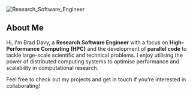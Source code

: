 
![Research_Software_Engineer](https://github.com/user-attachments/assets/354c7792-0d3b-414a-81a0-de9c7d36dcca)

## About Me

Hi, I'm Brad Davy, a **Research Software Engineer** with a focus on **High-Performance Computing (HPC)** and the development of **parallel code** to tackle large-scale scientific and technical problems. I enjoy utilising the power of distributed computing systems to optimise performance and scalability in computational research.

Feel free to check out my projects and get in touch if you're interested in collaborating!
